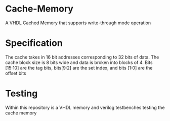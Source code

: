 # Cache-Memory
A VHDL Cached Memory that supports write-through mode operation

# Specification
The cache takes in 16 bit addresses corresponding to 32 bits of data. The cache block size is 8 bits wide and data is broken into blocks of 4. Bits [15:10] are the tag bits, bits[9:2] are the set index, and bits [1:0] are the offset bits

# Testing
Within this repository is a VHDL memory and verilog testbenches testing the cache memory
